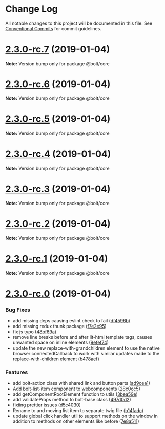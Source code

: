# Change Log

All notable changes to this project will be documented in this file.
See [Conventional Commits](https://conventionalcommits.org) for commit guidelines.

# [2.3.0-rc.7](https://github.com/bolt-design-system/bolt/tree/master/packages/core/compare/v2.3.0-rc.6...v2.3.0-rc.7) (2019-01-04)

**Note:** Version bump only for package @bolt/core





# [2.3.0-rc.6](https://github.com/bolt-design-system/bolt/tree/master/packages/core/compare/v2.3.0-rc.5...v2.3.0-rc.6) (2019-01-04)

**Note:** Version bump only for package @bolt/core





# [2.3.0-rc.5](https://github.com/bolt-design-system/bolt/tree/master/packages/core/compare/v2.3.0-rc.4...v2.3.0-rc.5) (2019-01-04)

**Note:** Version bump only for package @bolt/core





# [2.3.0-rc.4](https://github.com/bolt-design-system/bolt/tree/master/packages/core/compare/v2.3.0-rc.3...v2.3.0-rc.4) (2019-01-04)

**Note:** Version bump only for package @bolt/core





# [2.3.0-rc.3](https://github.com/bolt-design-system/bolt/tree/master/packages/core/compare/v2.3.0-rc.2...v2.3.0-rc.3) (2019-01-04)

**Note:** Version bump only for package @bolt/core





# [2.3.0-rc.2](https://github.com/bolt-design-system/bolt/tree/master/packages/core/compare/v2.3.0-rc.1...v2.3.0-rc.2) (2019-01-04)

**Note:** Version bump only for package @bolt/core





# [2.3.0-rc.1](https://github.com/bolt-design-system/bolt/tree/master/packages/core/compare/vv2.3.0-rc.0...v2.3.0-rc.1) (2019-01-04)

**Note:** Version bump only for package @bolt/core





# [2.3.0-rc.0](https://github.com/bolt-design-system/bolt/tree/master/packages/core/compare/v2.2.1...v2.3.0-rc.0) (2019-01-04)


### Bug Fixes

* add missing deps causing eslint check to fail ([df4596b](https://github.com/bolt-design-system/bolt/tree/master/packages/core/commit/df4596b))
* add missing redux thunk package ([f7e2e95](https://github.com/bolt-design-system/bolt/tree/master/packages/core/commit/f7e2e95))
* fix js typo ([48bf69a](https://github.com/bolt-design-system/bolt/tree/master/packages/core/commit/48bf69a))
* remove line breaks before and after lit-html template tags, causes unwanted space on inline elements ([9efef74](https://github.com/bolt-design-system/bolt/tree/master/packages/core/commit/9efef74))
* update the new replace-with-grandchildren element to use the native browser connectedCallback to work with similar updates made to the replace-with-children element ([b478aef](https://github.com/bolt-design-system/bolt/tree/master/packages/core/commit/b478aef))


### Features

* add bolt-action class with shared link and button parts ([ad9cea1](https://github.com/bolt-design-system/bolt/tree/master/packages/core/commit/ad9cea1))
* Add bolt-list-item component to webcomponents ([28c0cc5](https://github.com/bolt-design-system/bolt/tree/master/packages/core/commit/28c0cc5))
* add getComponentRootElement function to utils ([3bea59e](https://github.com/bolt-design-system/bolt/tree/master/packages/core/commit/3bea59e))
* add validateProps method to bolt-base class ([497d0d2](https://github.com/bolt-design-system/bolt/tree/master/packages/core/commit/497d0d2))
* fixiing prettier issues ([d5c4030](https://github.com/bolt-design-system/bolt/tree/master/packages/core/commit/d5c4030))
* Rename <remove-html-tag> to <replace-with-grandchildren> and moving list item to separate twig file ([b14fadc](https://github.com/bolt-design-system/bolt/tree/master/packages/core/commit/b14fadc))
* update global click handler util to support methods on the window in addition to methods on other elements like before ([7e8a511](https://github.com/bolt-design-system/bolt/tree/master/packages/core/commit/7e8a511))
